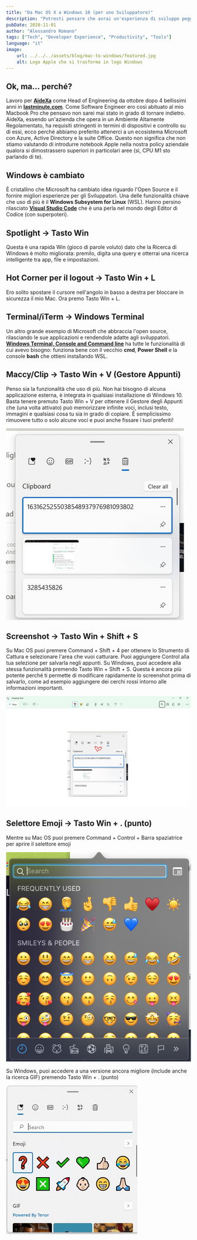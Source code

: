 ```yaml
---
title: "Da Mac OS X a Windows 10 (per uno Sviluppatore)"
description: "Potresti pensare che avrai un'esperienza di sviluppo peggiore e che ti mancheranno molte funzionalità che dai per scontate. Ti mostro come sono migrato al caro vecchio Windows senza perdere la testa."
pubDate: 2020-11-01
author: "Alessandro Romano"
tags: ["Tech", "Developer Experience", "Productivity", "Tools"]
language: "it"
image:
    url: ../../../assets/blog/mac-to-windows/featured.jpg
    alt: Logo Apple che si trasforma in logo Windows
---
```


## Ok, ma... perché?

Lavoro per [**AideXa**](https://www.aidexa.it/) come Head of Engineering da ottobre dopo 4 bellissimi anni in [**lastminute.com**](https://lastminute.com/). Come Software Engineer ero così abituato al mio Macbook Pro che pensavo non sarei mai stato in grado di tornare indietro. AideXa, essendo un'azienda che opera in un Ambiente Altamente Regolamentato, ha requisiti stringenti in termini di dispositivi e controllo su di essi, ecco perché abbiamo preferito attenerci a un ecosistema Microsoft con Azure, Active Directory e la suite Office. Questo non significa che non stiamo valutando di introdurre notebook Apple nella nostra policy aziendale qualora si dimostrassero superiori in particolari aree (sì, CPU M1 sto parlando di te).

## Windows è cambiato

È cristallino che Microsoft ha cambiato idea riguardo l'Open Source e il fornire migliori esperienze per gli Sviluppatori. Una delle funzionalità chiave che uso di più è il **Windows Subsystem for Linux** (WSL). Hanno persino rilasciato [**Visual Studio Code**](https://code.visualstudio.com/) che è una perla nel mondo degli Editor di Codice (con superpoteri).

## Spotlight -> Tasto Win

Questa è una rapida Win (gioco di parole voluto) dato che la Ricerca di Windows è molto migliorata: premilo, digita una query e otterrai una ricerca intelligente tra app, file e impostazioni.

## Hot Corner per il logout -> Tasto Win + L

Ero solito spostare il cursore nell'angolo in basso a destra per bloccare in sicurezza il mio Mac. Ora premo Tasto Win + L.

## Terminal/iTerm -> Windows Terminal

Un altro grande esempio di Microsoft che abbraccia l'open source, rilasciando le sue applicazioni e rendendole adatte agli sviluppatori. [**Windows Terminal, Console and Command line**](https://github.com/microsoft/terminal) ha tutte le funzionalità di cui avevo bisogno: funziona bene con il vecchio **cmd**, **Power Shell** e la console **bash** che ottieni installando WSL.

## Maccy/Clip -> Tasto Win + V (Gestore Appunti)

Penso sia la funzionalità che uso di più. Non hai bisogno di alcuna applicazione esterna, è integrata in qualsiasi installazione di Windows 10. Basta tenere premuto Tasto Win + V per ottenere il Gestore degli Appunti che (una volta attivato) può memorizzare infinite voci, inclusi testo, immagini e qualsiasi cosa tu sia in grado di copiare. È semplicissimo rimuovere tutto o solo alcune voci e puoi anche fissare i tuoi preferiti!

![image](../../../assets/blog/mac-to-windows/clipboard-manager.png)

## Screenshot -> Tasto Win + Shift + S

Su Mac OS puoi premere Command + Shift + 4 per ottenere lo Strumento di Cattura e selezionare l'area che vuoi catturare. Puoi aggiungere Control alla tua selezione per salvarla negli appunti.
Su Windows, puoi accedere alla stessa funzionalità premendo Tasto Win + Shift + S. Questa è ancora più potente perché ti permette di modificare rapidamente lo screenshot prima di salvarlo, come ad esempio aggiungere dei cerchi rossi intorno alle informazioni importanti.

![image](../../../assets/blog/mac-to-windows/snipping-tool.png)

## Selettore Emoji -> Tasto Win + . (punto)

Mentre su Mac OS puoi premere Command + Control + Barra spaziatrice per aprire il selettore emoji

![image](../../../assets/blog/mac-to-windows/emojiPickerMac.png)

Su Windows, puoi accedere a una versione ancora migliore (include anche la ricerca GIF) premendo Tasto Win + . (punto)

![image](../../../assets/blog/mac-to-windows/emojiPicker.jpg)
